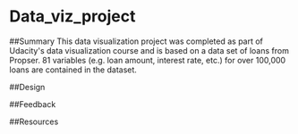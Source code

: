 # Data_viz_project
##Summary
This data visualization project was completed as part of Udacity's data visualization course and is based on a data set of loans from Propser. 81 variables (e.g. loan amount, interest rate, etc.) for over 100,000 loans are contained in the dataset.

##Design

##Feedback

##Resources
